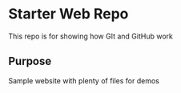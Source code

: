 # Starter Web Repo

This repo is for showing how GIt and GitHub work 

## Purpose 

Sample website with plenty of files for demos
